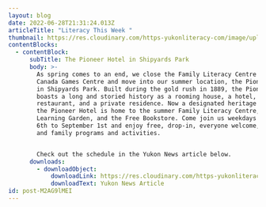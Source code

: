 ```yaml
---
layout: blog
date: 2022-06-28T21:31:24.013Z
articleTitle: "Literacy This Week "
thumbnail: https://res.cloudinary.com/https-yukonliteracy-com/image/upload/q_35/v1656452155/Screen_Shot_2022-06-28_at_2.34.20_PM_k3ljv8.png
contentBlocks:
  - contentBlock:
      subTitle: The Pioneer Hotel in Shipyards Park
      body: >-
        As spring comes to an end, we close the Family Literacy Centre in the
        Canada Games Centre and move into our summer location, the Pioneer Hotel
        in Shipyards Park. Built during the gold rush in 1889, the Pioneer Hotel
        boasts a long and storied history as a rooming house, a hotel, a bar and
        restaurant, and a private residence. Now a designated heritage building,
        the Pioneer Hotel is home to the summer Family Literacy Centre, the
        Learning Garden, and the Free Bookstore. Come join us weekdays from June
        6th to September 1st and enjoy free, drop-in, everyone welcome, children
        and family programs and activities.


        Check out the schedule in the Yukon News article below.
      downloads:
        - downloadObject:
            downloadLink: https://res.cloudinary.com/https-yukonliteracy-com/image/upload/q_35/v1656452458/10287580_2022-05-30_16_07_48_proof1_kgjdhe.pdf
            downloadText: Yukon News Article
id: post-M2AG9lMEI
---
```


